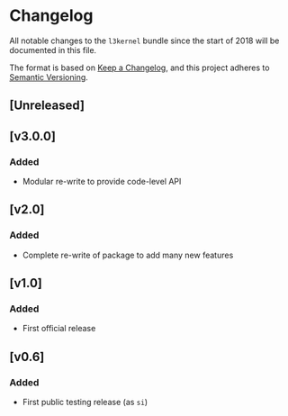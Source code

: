 # Changelog
All notable changes to the `l3kernel` bundle since the start of 2018
will be documented in this file.

The format is based on [Keep a
Changelog](https://keepachangelog.com/en/1.0.0/), and this project adheres to
[Semantic Versioning](http://semver.org/spec/v2.0.0.html).

## [Unreleased]

## [v3.0.0]

### Added
- Modular re-write to provide code-level API

## [v2.0]

### Added
- Complete re-write of package to add many new features

## [v1.0]

### Added
- First official release

## [v0.6]

### Added
- First public testing release (as `si`)